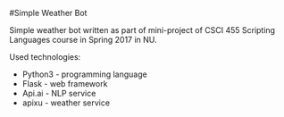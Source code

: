 #Simple Weather Bot 

Simple weather bot written as part of mini-project of CSCI 455 Scripting Languages course in Spring 2017 in NU.

Used technologies:
- Python3 - programming language
- Flask - web framework
- Api.ai - NLP service
- apixu - weather service